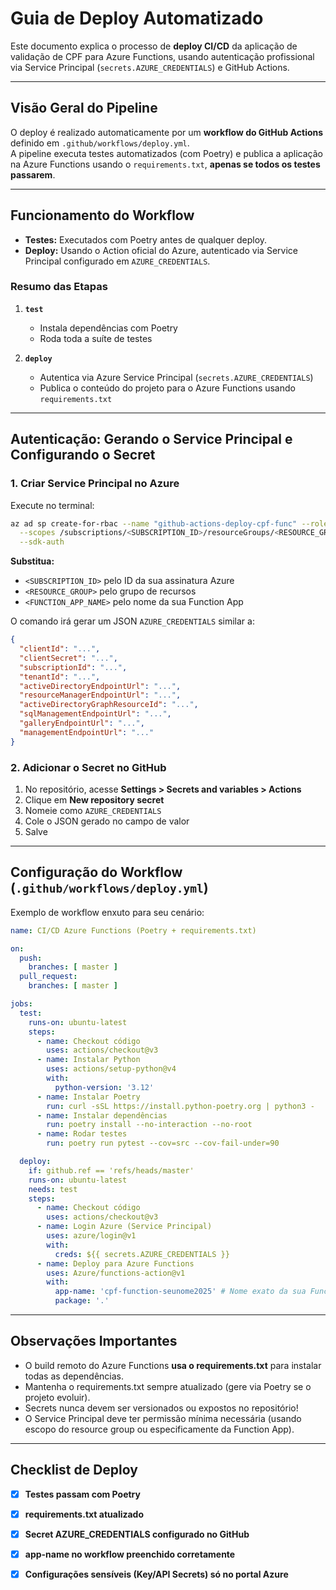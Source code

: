 # Guia de Deploy Automatizado

Este documento explica o processo de **deploy CI/CD** da aplicação de validação de CPF para Azure Functions, usando autenticação profissional via Service Principal (`secrets.AZURE_CREDENTIALS`) e GitHub Actions.

***

## Visão Geral do Pipeline

O deploy é realizado automaticamente por um **workflow do GitHub Actions** definido em `.github/workflows/deploy.yml`.  
A pipeline executa testes automatizados (com Poetry) e publica a aplicação na Azure Functions usando o `requirements.txt`, **apenas se todos os testes passarem**.

***

## Funcionamento do Workflow

- **Testes:** Executados com Poetry antes de qualquer deploy.
- **Deploy:** Usando o Action oficial do Azure, autenticado via Service Principal configurado em `AZURE_CREDENTIALS`.

### Resumo das Etapas

1. **`test`**
   - Instala dependências com Poetry
   - Roda toda a suíte de testes

2. **`deploy`**
   - Autentica via Azure Service Principal (`secrets.AZURE_CREDENTIALS`)
   - Publica o conteúdo do projeto para o Azure Functions usando `requirements.txt`

***

## Autenticação: Gerando o Service Principal e Configurando o Secret

### 1. Criar Service Principal no Azure

Execute no terminal:
```bash
az ad sp create-for-rbac --name "github-actions-deploy-cpf-func" --role contributor \
  --scopes /subscriptions/<SUBSCRIPTION_ID>/resourceGroups/<RESOURCE_GROUP>/providers/Microsoft.Web/sites/<FUNCTION_APP_NAME> \
  --sdk-auth
```
**Substitua:**
- `<SUBSCRIPTION_ID>` pelo ID da sua assinatura Azure
- `<RESOURCE_GROUP>` pelo grupo de recursos
- `<FUNCTION_APP_NAME>` pelo nome da sua Function App

O comando irá gerar um JSON `AZURE_CREDENTIALS` similar a:
```json
{
  "clientId": "...",
  "clientSecret": "...",
  "subscriptionId": "...",
  "tenantId": "...",
  "activeDirectoryEndpointUrl": "...",
  "resourceManagerEndpointUrl": "...",
  "activeDirectoryGraphResourceId": "...",
  "sqlManagementEndpointUrl": "...",
  "galleryEndpointUrl": "...",
  "managementEndpointUrl": "..."
}
```

### 2. Adicionar o Secret no GitHub

1. No repositório, acesse **Settings > Secrets and variables > Actions**
2. Clique em **New repository secret**
3. Nomeie como `AZURE_CREDENTIALS`
4. Cole o JSON gerado no campo de valor
5. Salve

***

## Configuração do Workflow (`.github/workflows/deploy.yml`)

Exemplo de workflow enxuto para seu cenário:

```yaml
name: CI/CD Azure Functions (Poetry + requirements.txt)

on:
  push:
    branches: [ master ]
  pull_request:
    branches: [ master ]

jobs:
  test:
    runs-on: ubuntu-latest
    steps:
      - name: Checkout código
        uses: actions/checkout@v3
      - name: Instalar Python
        uses: actions/setup-python@v4
        with:
          python-version: '3.12'
      - name: Instalar Poetry
        run: curl -sSL https://install.python-poetry.org | python3 -
      - name: Instalar dependências
        run: poetry install --no-interaction --no-root
      - name: Rodar testes
        run: poetry run pytest --cov=src --cov-fail-under=90

  deploy:
    if: github.ref == 'refs/heads/master'
    runs-on: ubuntu-latest
    needs: test
    steps:
      - name: Checkout código
        uses: actions/checkout@v3
      - name: Login Azure (Service Principal)
        uses: azure/login@v1
        with:
          creds: ${{ secrets.AZURE_CREDENTIALS }}
      - name: Deploy para Azure Functions
        uses: Azure/functions-action@v1
        with:
          app-name: 'cpf-function-seunome2025' # Nome exato da sua Function App!
          package: '.'
```

***

## Observações Importantes

- O build remoto do Azure Functions **usa o requirements.txt** para instalar todas as dependências.
- Mantenha o requirements.txt sempre atualizado (gere via Poetry se o projeto evoluir).
- Secrets nunca devem ser versionados ou expostos no repositório!
- O Service Principal deve ter permissão mínima necessária (usando escopo do resource group ou especificamente da Function App).

***

## Checklist de Deploy

- [x] **Testes passam com Poetry**
- [x] **requirements.txt atualizado**
- [x] **Secret AZURE_CREDENTIALS configurado no GitHub**
- [x] **app-name no workflow preenchido corretamente**
- [x] **Configurações sensíveis (Key/API Secrets) só no portal Azure**

